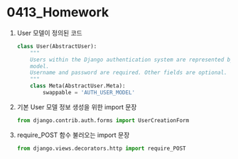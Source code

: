 # 0413_Homework

1. User 모델이 정의된 코드

   ```python
   class User(AbstractUser):
       """
       Users within the Django authentication system are represented by this
       model.
       Username and password are required. Other fields are optional.
       """
       class Meta(AbstractUser.Meta):
           swappable = 'AUTH_USER_MODEL'
   ```

   

2. 기본 User 모델 정보 생성을 위한 import 문장

   ```python
   from django.contrib.auth.forms import UserCreationForm
   ```

   

3. require_POST 함수 불러오는 import 문장

   ```python
   from django.views.decorators.http import require_POST
   ```

   